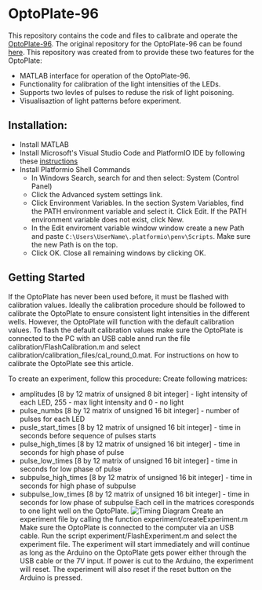 # OptoPlate-96
This repository contains the code and files to calibrate and operate the [OptoPlate-96](https://www.bugajlab.com/optoplate-96). The original repository for the OptoPlate-96 can be found [here](https://github.com/BugajLab/optoPlate-96/). 
This repository was created from to provide these two features for the OptoPlate:
- MATLAB interface for operation of the OptoPlate-96.
- Functionality for calibration of the light intensities of the LEDs.
- Supports two levles of pulses to reduse the risk of light poisoning.
- Visualisaztion of light patterns before experiment.
## Installation:

- Install MATLAB
- Install Microsoft's Visual Studio Code and PlatformIO IDE by following these [instructions](https://platformio.org/install/ide?install=vscode)
- Install Platformio Shell Commands
  - In Windows Search, search for and then select: System (Control Panel)
  - Click the Advanced system settings link.
  - Click Environment Variables. In the section System Variables, find the PATH environment variable and select it. Click Edit. If the PATH environment variable does not exist, click New.
  - In the Edit enviroment variable window window create a new Path and paste `C:\Users\UserName\.platformio\penv\Scripts`. Make sure the new Path is on the top. 
  - Click OK. Close all remaining windows by clicking OK.

## Getting Started
If the OptoPlate has never been used before, it must be flashed with calibration values. Ideally the calibration procedure should be followed to calibrate the OptoPlate to ensure consistent light intensities in the different wells. However, the OptoPlate will function with the default calibration values.
To flash the default calibration values make sure the OptoPlate is connected to the PC with an USB cable annd run the file calibration/FlashCalibration.m and select calibration/calibration_files/cal_round_0.mat. For instructions on how to calibrate the OptoPlate see this article. 

To create an experiment, follow this procedure:
Create following matrices:
- amplitudes [8 by 12 matrix of unsigned 8 bit integer] - light intensity of each LED, 255 - max light intensity and 0 - no light
- pulse_numbs [8 by 12 matrix of unsigned 16 bit integer] - number of pulses for each LED
- pusle_start_times [8 by 12 matrix of unsigned 16 bit integer] - time in seconds before sequence of pulses starts
- pulse_high_times [8 by 12 matrix of unsigned 16 bit integer] - time in seconds for high phase of pulse
- pulse_low_times [8 by 12 matrix of unsigned 16 bit integer] - time in seconds for low phase of pulse
- subpulse_high_times [8 by 12 matrix of unsigned 16 bit integer] - time in seconds for high phase of subpulse
- subpulse_low_times [8 by 12 matrix of unsigned 16 bit integer] - time in seconds for low phase of subpulse
Each cell in the matrices coresponds to one light well on the OptoPlate.
![Timing Diagram](https://github.com/EdvardGrodem/Optoplate-96/blob/master/timingDiagram.png)
Create an experiment file by calling the function experiment/createExperiment.m
Make sure the OptoPlate is connected to the computer via an USB cable. Run the script experiment/FlashExperiment.m and select the experiment file.
The experiment will start immediately and will continue as long as the Arduino on the OptoPlate gets power either through the USB cable or the 7V input. If power is cut to the Arduino, the experiment will reset. The experiment will also reset if the reset button on the Arduino is pressed.

